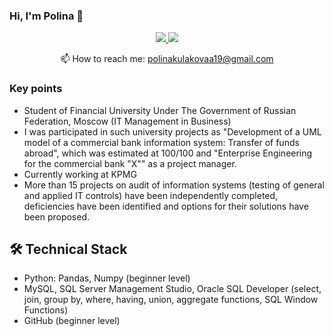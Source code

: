 ### Hi, I'm Polina 👋





<p align='center'>
   <a href="https://wa.me/79229305321">
       <img src="https://img.shields.io/badge/WhatsApp-25D366?style=for-the-badge&logo=whatsapp&logoColor=white"/>
   </a>
   <a href="https://hh.ru/resume/099a3f9fff078e8bc60039ed1f786c6857484f">
       <img src="https://img.shields.io/badge/Head Hunter-B71C1C?style=for-the-badge&logo=wire&logoColor=white"/>
   </a>
<p align='center'>
   📫 How to reach me: <a href='mailto:polinakulakovaa19@gmail.com'>polinakulakovaa19@gmail.com</a>
</p>


### Key points
*   Student of Financial University Under The Government of
Russian Federation, Moscow (IT Management in Business)
*   I was participated in such university projects as "Development of a UML model of a commercial
bank information system: Transfer of funds abroad", which was estimated at 100/100 and "Enterprise Engineering for the
commercial bank "X"" as a project manager. 
*   Currently working at KPMG 
*   More than 15 projects on audit of information systems (testing of general and applied IT controls) have been independently completed, deficiencies have been identified and options for their solutions have been proposed.

## 🛠 Technical Stack
*   Python: Pandas, Numpy (beginner level)
*   MySQL, SQL Server Management Studio, Oracle SQL Developer (select, join, group by, where, having, union, aggregate functions, SQL Window Functions)
*   GitHub (beginner level)

